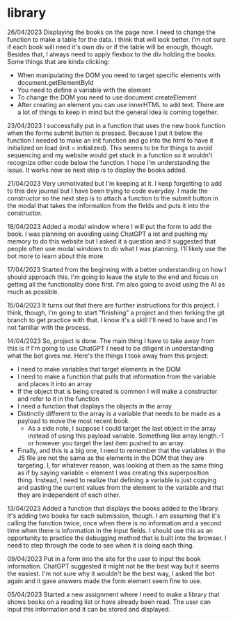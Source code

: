 # library

26/04/2023
Displaying the books on the page now. I need to change the function to make a table for the data. I think that will look better. I'm not sure if each book will need it's own div or if the table will be enough, though. Besides that, I always need to apply flexbox to the div holding the books.
Some things that are kinda clicking:
- When manipulating the DOM you need to target specific elements with document.getElementById
- You need to define a variable with the element
- To change the DOM you need to use document.createElement
- After creating an element you can use innerHTML to add text.
There are a lot of things to keep in mind but the general idea is coming together.

23/04/2023
I successfully put in a function that uses the new book function when the forms submit button is pressed. Because I put it below the function I needed to make an init function and go into the html to have it initialized on load (init = initialized). This seems to be for things to avoid sequencing and my website would get stuck in a function so it wouldn't recognize other code below the function. I hope I'm understanding the issue. It works now so next step is to display the books added.

21/04/2023
Very unmotivated but I'm keeping at it. I keep forgetting to add to this dev journal but I have been trying to code everyday. I made the constructor so the next step is to attach a function to the submit button in the modal that takes the information from the fields and puts it into the constructor.

18/04/2023
Added a modal window where I will put the form to add the book. I was planning on avoiding using ChatGPT a lot and pushing my memory to do this website but I asked it a question and it suggested that people often use modal windows to do what I was planning. I'll likely use the bot more to learn about this more.

17/04/2023
Started from the beginning with a better understanding on how I should approach this. I'm going to leave the style to the end and focus on getting all the functionality done first. I'm also going to avoid using the AI as much as possible.

15/04/2023
It turns out that there are further instructions for this project. I think, though, I'm going to start "finishing" a project and then forking the git branch to get practice with that. I know it's a skill I'll need to have and I'm not familiar with the process.

14/04/2023
So, project is done. The main thing I have to take away from this is if I'm going to use ChatGPT I need to be diligent in understanding what the bot gives me. Here's the things I took away from this project:
- I need to make variables that target elements in the DOM
- I need to make a function that pulls that information from the variable and places it into an array
- If the object that is being created is common I will make a constructor and refer to it in the function
- I need a function that displays the objects in the array
- Distinctly different to the array is a variable that needs to be made as a payload to move the most recent book.
    - As a side note, I suppose I could target the last object in the array instead of using this payload variable. Something like array.length.-1 or however you target the last item pushed to an array.
- Finally, and this is a big one, I need to remember that the variables in the JS file are not the same as the elements in the DOM that they are targeting. I, for whatever reason, was looking at them as the same thing as if by saying variable = element I was creating this superposition thing. Instead, I need to realize that defining a variable is just copying and pasting the current values from the element to the variable and that they are independent of each other.

13/04/2023
Added a function that displays the books added to the library. It's adding two books for each submission, though. I am assuming that it's calling the function twice, once when there is no information and a second time when there is information in the input fields. I should use this as an opportunity to practice the debugging method that is built into the browser. I need to step through the code to see when it is doing each thing.

09/04/2023
Put in a form into the site for the user to input the book information. ChatGPT suggested it might not be the best way but it seems the easiest. I'm not sure why it wouldn't be the best way, I asked the bot again and it gave answers made the form element seem fine to use.

05/04/2023
Started a new assignment where I need to make a library that shows books on a reading list or have already been read. The user can input this information and it can be stored and displayed.